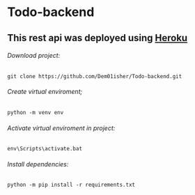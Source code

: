 # Todo-backend

## This rest api was deployed using [Heroku](https://universal-backend.herokuapp.com/)

###### Download project:
```
git clone https://github.com/Dem01isher/Todo-backend.git
```
###### Create virtual enviroment;
```
python -m venv env
```
###### Activate virtual enviroment in project:
```
env\Scripts\activate.bat
```
###### Install dependencies:
```
python -m pip install -r requirements.txt
```
